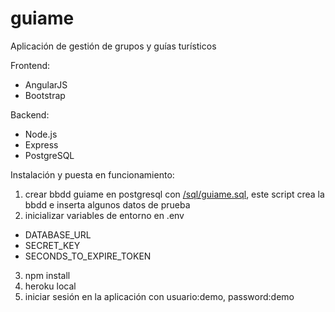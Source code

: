 # guiame

Aplicación de gestión de grupos y guías turísticos

Frontend:
* AngularJS
* Bootstrap

Backend:
* Node.js
* Express
* PostgreSQL

Instalación y puesta en funcionamiento:
1. crear bbdd guiame en postgresql con [/sql/guiame.sql](/sql/guiame.sql), este script crea la bbdd e inserta algunos datos de prueba
2. inicializar variables de entorno en .env
* DATABASE_URL
* SECRET_KEY
* SECONDS_TO_EXPIRE_TOKEN
3. npm install
4. heroku local
5. iniciar sesión en la aplicación con usuario:demo, password:demo